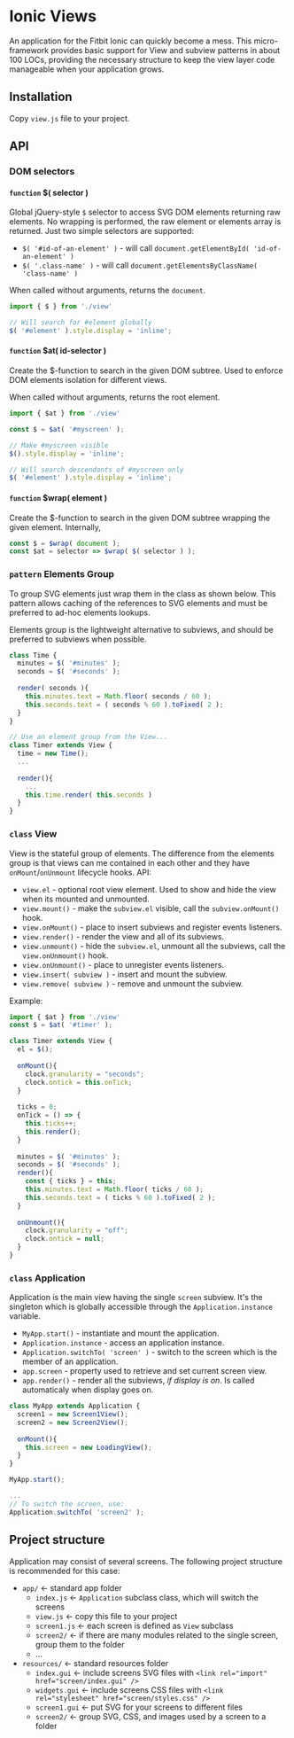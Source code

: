 # Ionic Views

An application for the Fitbit Ionic can quickly become a mess. This micro-framework provides basic support for View and subview patterns in about 100 LOCs, providing the necessary structure to keep the view layer code manageable when your application grows.

## Installation

Copy `view.js` file to your project.

## API

### DOM selectors

#### `function` $( selector )

Global jQuery-style `$` selector to access SVG DOM elements returning raw elements. No wrapping is performed, the raw element or elements array is returned. Just two simple selectors are supported:

- `$( '#id-of-an-element' )` - will call `document.getElementById( 'id-of-an-element' )`
- `$( '.class-name' )` - will call `document.getElementsByClassName( 'class-name' )`

When called without arguments, returns the `document`.

```javascript
import { $ } from './view'

// Will search for #element globally
$( '#element' ).style.display = 'inline';
```

#### `function` $at( id-selector )

Create the $-function to search in the given DOM subtree.
Used to enforce DOM elements isolation for different views.

When called without arguments, returns the root element.

```javascript
import { $at } from './view'

const $ = $at( '#myscreen' );

// Make #myscreen visible
$().style.display = 'inline';

// Will search descendants of #myscreen only
$( '#element' ).style.display = 'inline';
```

#### `function` $wrap( element )

Create the $-function to search in the given DOM subtree wrapping the given element. Internally,

```javascript
const $ = $wrap( document );
const $at = selector => $wrap( $( selector ) );
```

### `pattern` Elements Group

To group SVG elements just wrap them in the class as shown below.
This pattern allows caching of the references to SVG elements and must be preferred
to ad-hoc elements lookups.

Elements group is the lightweight alternative to subviews, and should be preferred to subviews when possible.

```javascript
class Time {
  minutes = $( '#minutes' );
  seconds = $( '#seconds' );
  
  render( seconds ){
    this.minutes.text = Math.floor( seconds / 60 );
    this.seconds.text = ( seconds % 60 ).toFixed( 2 );
  }
}

// Use an element group from the View...
class Timer extends View {
  time = new Time();
  ...
  
  render(){
    ...
    this.time.render( this.seconds )
  }
}
```

### `class` View 

View is the stateful group of elements. The difference from the elements group is that views can me contained in each other and they have `onMount`/`onUnmount` lifecycle hooks. API:

- `view.el` - optional root view element. Used to show and hide the view when its mounted and unmounted.
- `view.mount()` - make the `subview.el` visible, call the `subview.onMount()` hook.
- `view.onMount()` - place to insert subviews and register events listeners.
- `view.render()` - render the view and all of its subviews.
- `view.unmount()` - hide the `subview.el`, unmount all the subviews, call the `view.onUnmount()` hook.
- `view.onUnmount()` - place to unregister events listeners.
- `view.insert( subview )` - insert and mount the subview.
- `view.remove( subview )` - remove and unmount the subview.

Example:

```javascript
import { $at } from './view'
const $ = $at( '#timer' );

class Timer extends View {
  el = $();
  
  onMount(){
    clock.granularity = "seconds";
    clock.ontick = this.onTick;
  }
  
  ticks = 0;
  onTick = () => {
    this.ticks++;
    this.render();
  }
  
  minutes = $( '#minutes' );
  seconds = $( '#seconds' );
  render(){
    const { ticks } = this;
    this.minutes.text = Math.floor( ticks / 60 );
    this.seconds.text = ( ticks % 60 ).toFixed( 2 );
  }
  
  onUnmount(){
    clock.granularity = "off";
    clock.ontick = null;
  }
}
```

### `class` Application

Application is the main view having the single `screen` subview.
It's the singleton which is globally accessible through the `Application.instance` variable.

- `MyApp.start()` - instantiate and mount the application.
- `Application.instance` - access an application instance.
- `Application.switchTo( 'screen' )` - switch to the screen which is the member of an application.
- `app.screen` - property used to retrieve and set current screen view.
- `app.render()` - render all the subviews, _if display is on_. Is called automaticaly when display goes on.

```javascript
class MyApp extends Application {
  screen1 = new Screen1View();
  screen2 = new Screen2View();
  
  onMount(){
    this.screen = new LoadingView();
  }
}

MyApp.start();

...
// To switch the screen, use:
Application.switchTo( 'screen2' );
```

## Project structure

Application may consist of several screens. The following project structure is recommended for this case:

- `app/` <- standard app folder
  - `index.js` <- `Application` subclass class, which will switch the screens
  - `view.js` <- copy this file to your project
  - `screen1.js` <- each screen is defined as `View` subclass
  - `screen2/` <- if there are many modules related to the single screen, group them to the folder
  - ...
- `resources/` <- standard resources folder
  - `index.gui` <- include screens SVG files with `<link rel="import" href="screen/index.gui" />`
  - `widgets.gui` <- include screens CSS files with `<link rel="stylesheet" href="screen/styles.css" />`
  - `screen1.gui` <- put SVG for your screens to different files
  - `screen2/` <- group SVG, CSS, and images used by a screen to a folder
